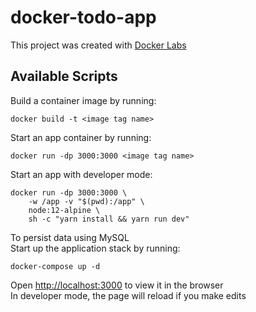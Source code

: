 # docker-todo-app
This project was created with [Docker Labs](https://dockerlabs.collabnix.com/)

## Available Scripts

Build a container image by running:

`docker build -t <image tag name>`

Start an app container by running:

`docker run -dp 3000:3000 <image tag name>`

Start an app with developer mode:

```
docker run -dp 3000:3000 \
    -w /app -v "$(pwd):/app" \ 
    node:12-alpine \ 
    sh -c "yarn install && yarn run dev"
```

To persist data using MySQL<br>
Start up the application stack by running:

`docker-compose up -d`

Open [http://localhost:3000](http://localhost:3000) to view it in the browser<br>
In developer mode, the page will reload if you make edits
